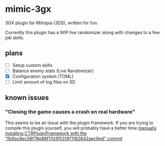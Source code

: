 # mimic-3gx

3GX plugin for Miitopia (3DS), written for fun.

Currently this plugin has a WIP live randomizer along with changes to a few job skills.

## plans

- [ ] Setup custom skills
- [ ] Balance enemy stats (Live Randomizer)
- [x] Configuration system (TOML)
- [ ] Limit amount of log files on SD

## known issues

### "Closing the game causes a crash on real hardware"

This seems to be an issue with the plugin framework. If you are trying to compile this plugin yourself, you will probably have a better time [manually installing CTRPluginFramework with the "fb5bc8ec58f78e88f17d3f531971182642aec9ed" commit](https://gitlab.com/thepixellizeross/ctrpluginframework/-/commit/fb5bc8ec58f78e88f17d3f531971182642aec9ed)
